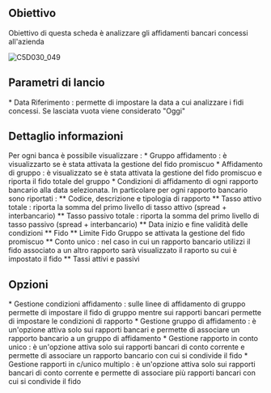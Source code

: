## Obiettivo
Obiettivo di questa scheda è analizzare gli affidamenti bancari concessi all'azienda

![C5D030_049](http://doc.smeup.com/immagini/MBDOC_SCH-C5D030_AFF/C5D030_049.png)
## Parametri di lancio

 \* Data Riferimento :  permette di impostare la data a cui analizzare i fidi concessi. Se lasciata vuota viene considerato "Oggi"

## Dettaglio informazioni
Per ogni banca è possibile visualizzare : 
 \* Gruppo affidamento :  è visualizzarto se è stata attivata la gestione del fido promiscuo
 \* Affidamento di gruppo :  è visualizzato se è stata attivata la gestione del fido promiscuo e riporta il fido totale del gruppo
 \* Condizioni di affidamento di ogni rapporto bancario alla data selezionata. In particolare per ogni rapporto bancario sono riportati : 
 \*\* Codice, descrizione e tipologia di rapporto
 \*\* Tasso attivo totale :  riporta la somma del primo livello di tasso attivo (spread + interbancario)
 \*\* Tasso passivo totale :  riporta la somma del primo livello di tasso passivo (spread + interbancario)
 \*\* Data inizio e fine validità delle condizioni
 \*\* Fido
 \*\* Limite Fido Gruppo se attivata la gestione del fido promiscuo
 \*\* Conto unico :  nel caso in cui un rapporto bancario utilizzi il fido associato a un altro rapporto sarà visualizzato il raporto su cui è impostato il fido
 \*\* Tassi attivi e passivi

## Opzioni
 \* Gestione condizioni affidamento :  sulle linee di affidamento di gruppo permette di impostare il fido di gruppo mentre sui rapporti bancari permette di impostare le condizioni di rapporto
 \* Gestione gruppo di affidamento :  è un'opzione attiva solo sui rapporti bancari e permette di associare un rapporto bancario a un gruppo di affidamento
 \* Gestione rapporto in conto unico :  è un'opzione attiva solo sui rapporti bancari di conto corrente e permette di associare un rapporto bancario con cui si condivide il fido
 \* Gestione rapporti in c/unico multiplo :  è un'opzione attiva solo sui rapporti bancari di conto corrente e permette di associare più rapporti bancari con cui si condivide il fido




